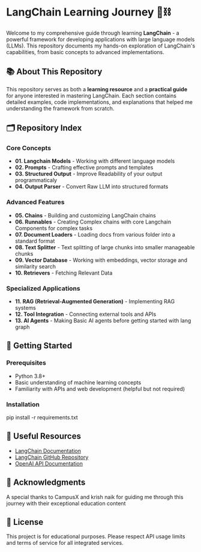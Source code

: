 # LangChain Learning Journey 🦜⛓️

Welcome to my comprehensive guide through learning **LangChain** - a powerful framework for developing applications with large language models (LLMs). This repository documents my hands-on exploration of LangChain's capabilities, from basic concepts to advanced implementations.

## 📚 About This Repository

This repository serves as both a **learning resource** and a **practical guide** for anyone interested in mastering LangChain. Each section contains detailed examples, code implementations, and explanations that helped me understanding the framework from scratch.


## 🗂️ Repository Index

### **Core Concepts**
- **01. Langchain Models** - Working with different language models
- **02. Prompts** - Crafting effective prompts and templates
- **03. Structured Output** - Improve Readability of your output programmaticaly
- **04. Output Parser** - Convert Raw LLM into structured formats

### **Advanced Features**
- **05. Chains** - Building and customizing LangChain chains
- **06. Runnables** - Creating Complex chains with core Langchain Components for complex tasks
- **07. Document Loaders** - Loading docs from various folder into a standard format
- **08. Text Splitter** - Text splitting of large chunks into smaller manageable chunks
- **09. Vector Database** - Working with embeddings, vector storage and similarity search
- **10. Retrievers** - Fetching Relevant Data
  
### **Specialized Applications**

- **11. RAG (Retrieval-Augmented Generation)** - Implementing RAG systems
- **12. Tool Integration** - Connecting external tools and APIs
- **13. AI Agents** - Making Basic AI agents before getting started with lang graph
 
## 🚀 Getting Started

### Prerequisites
- Python 3.8+
- Basic understanding of machine learning concepts
- Familiarity with APIs and web development (helpful but not required)

### Installation
pip install -r requirements.txt

## 🔗 Useful Resources

- [LangChain Documentation](https://docs.langchain.com/)
- [LangChain GitHub Repository](https://github.com/langchain-ai/langchain)
- [OpenAI API Documentation](https://platform.openai.com/docs)

## 🙏 Acknowledgments
A special thanks to CampusX and krish naik for guiding me through this journey with their exceptional education content

## 📄 License

This project is for educational purposes. Please respect API usage limits and terms of service for all integrated services.
